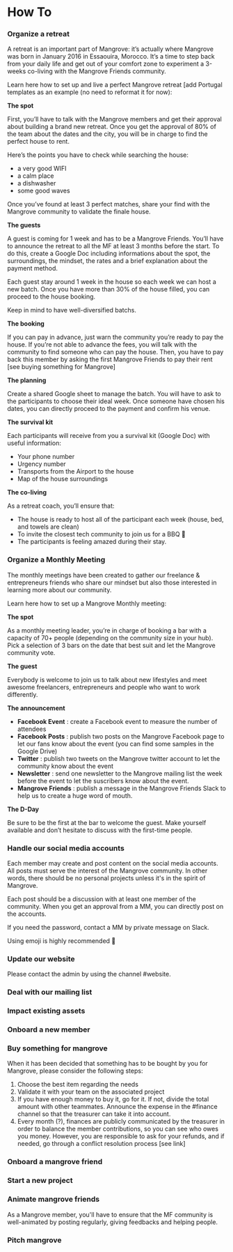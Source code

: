 # How To

### Organize a retreat


A retreat is an important part of Mangrove: it’s actually where Mangrove was born in January 2016 in Essaouira, Morocco. It’s a time to step back from your daily life and get out of your comfort zone to experiment a 3-weeks co-living with the Mangrove Friends community.

Learn here how to set up and live a perfect Mangrove retreat [add Portugal templates as an example (no need to reformat it for now):


**The spot**

First, you’ll have to talk with the Mangrove members and get their approval about building a brand new retreat. Once you get the approval of 80% of the team about the dates and the city, you will be in charge to find the perfect house to rent.

Here’s the points you have to check while searching the house:
- a very good WIFI
- a calm place
- a dishwasher
- some good waves 

Once you’ve found at least 3 perfect matches, share your find with the Mangrove community to validate the finale house.

**The guests**

A guest is coming for 1 week and has to be a Mangrove Friends. You’ll have to announce the retreat to all the MF at least 3 months before the start. To do this, create a Google Doc including informations about the spot, the surroundings, the mindset, the rates and a brief explanation about the payment method. 

Each guest stay around 1 week in the house so each week we can host a new batch. Once you have more than 30% of the house filled, you can proceed to the house booking. 

Keep in mind to have well-diversified batchs.

**The booking**

If you can pay in advance, just warn the community you’re ready to pay the house. If you’re not able to advance the fees, you will talk with the community to find someone who can pay the house. Then, you have to pay back this member by asking the first Mangrove Friends to pay their rent [see buying something for Mangrove] 

**The planning**

Create a shared Google sheet to manage the batch. You will have to ask to the participants to choose their ideal week. Once someone have chosen his dates, you can directly proceed to the payment and confirm his venue.

**The survival kit**

Each participants will receive from you a survival kit (Google Doc) with useful information:
- Your phone number
- Urgency number
- Transports from the Airport to the house
- Map of the house surroundings

**The co-living**

As a retreat coach, you’ll ensure that: 
- The house is ready to host all of the participant each week (house, bed, and towels are clean)
- To invite the closest tech community to join us for a BBQ 🌭
- The participants is feeling amazed during their stay.


### Organize a Monthly Meeting

The monthly meetings have been created to gather our freelance & entrepreneurs friends who share our mindset but also those interested in learning more about our community.

Learn here how to set up a Mangrove Monthly meeting:

**The spot**

As a monthly meeting leader, you’re in charge of booking a bar with a capacity of 70+ people (depending on the community size in your hub). Pick a selection of 3 bars on the date that best suit and let the Mangrove community vote.

**The guest**

Everybody is welcome to join us to talk about new lifestyles and meet awesome freelancers, entrepreneurs and people who want to work differently. 

**The announcement**

- **Facebook Event** : create a Facebook event to measure the number of attendees
- **Facebook Posts** : publish two posts on the Mangrove Facebook page to let our fans know about the event (you can find some samples in the Google Drive)
- **Twitter** : publish two tweets on the Mangrove twitter account to let the community know about the event
- **Newsletter** : send one newsletter to the Mangrove mailing list the week before the event to let the suscribers know about the event.
- **Mangrove Friends** : publish a message in the Mangrove Friends Slack to help us to create a huge word of mouth.

**The D-Day**

Be sure to be the first at the bar to welcome the guest. Make yourself available and don’t hesitate to discuss with the first-time people. 


### Handle our social media accounts

Each member may create and post content on the social media accounts. All posts must serve the interest of the Mangrove community. In other words, there should be no personal projects unless it's in the spirit of Mangrove.

Each post should be a discussion with at least one member of the community. When you get an approval from a MM, you can directly post on the accounts. 

If you need the password, contact a MM by private message on Slack.

Using emoji is highly recommended 💙

### Update our website

Please contact the admin by using the channel #website.

### Deal with our mailing list


### Impact existing assets

### Onboard a new member

### Buy something for mangrove

When it has been decided that something has to be bought by you for Mangrove, please consider the following steps: 

1. Choose the best item regarding the needs
2. Validate it with your team on the associated project
3. If you have enough money to buy it, go for it. If not, divide the total amount with other teammates. Announce the expense in the #finance channel so that the treasurer can take it into account. 
4. Every month (?), finances are publicly communicated by the treasurer in order to balance the member contributions, so you can see who owes you money. However, you are responsible to ask for your refunds, and if needed, go through a conflict resolution process [see link]


### Onboard a mangrove friend

### Start a new project

### Animate mangrove friends

As a Mangrove member, you'll have to ensure that the MF community is well-animated by posting regularly, giving feedbacks and helping people.

### Pitch mangrove














 



